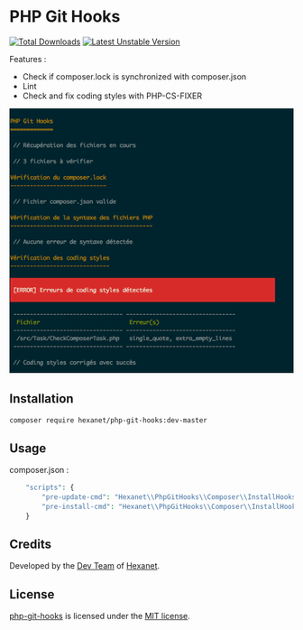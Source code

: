 # PHP Git Hooks

[![Total Downloads](https://poser.pugx.org/hexanet/php-git-hooks/downloads.png)](https://packagist.org/packages/hexanet/php-git-hooks) [![Latest Unstable Version](https://poser.pugx.org/hexanet/php-git-hooks/v/unstable.png)](https://packagist.org/packages/hexanet/php-git-hooks)

Features :

* Check if composer.lock is synchronized with composer.json
* Lint
* Check and fix coding styles with PHP-CS-FIXER

![PHP Git Hooks](screenshot.png)

## Installation

```
composer require hexanet/php-git-hooks:dev-master
```


## Usage

composer.json :

```php
    "scripts": {
        "pre-update-cmd": "Hexanet\\PhpGitHooks\\Composer\\InstallHooksScript::installHooks",
        "pre-install-cmd": "Hexanet\\PhpGitHooks\\Composer\\InstallHooksScript::installHooks"
    }
```

## Credits

Developed by the [Dev Team](http://teamdev.hexanet.fr) of [Hexanet](http://www.hexanet.fr/).

## License

[php-git-hooks](https://github.com/Hexanet/php-git-hooks) is licensed under the [MIT license](LICENSE).
